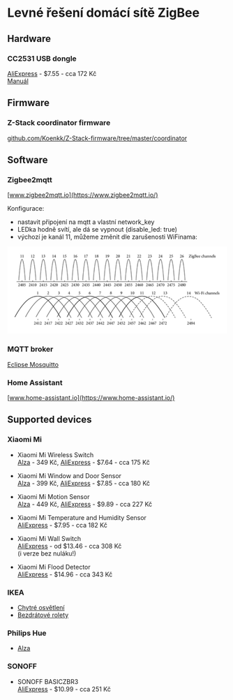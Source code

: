 # Levné řešení domácí sítě ZigBee

## Hardware

### CC2531 USB dongle
[AliExpress](https://www.aliexpress.com/item/33011691700.html) - $7.55 - cca 172 Kč  
[Manuál](http://www.ti.com/lit/ug/swru221a/swru221a.pdf)

## Firmware

### Z-Stack coordinator firmware
[github.com/Koenkk/Z-Stack-firmware/tree/master/coordinator](https://github.com/Koenkk/Z-Stack-firmware/tree/master/coordinator)

## Software

### Zigbee2mqtt
[www.zigbee2mqtt.io](https://www.zigbee2mqtt.io/)

Konfigurace:
- nastavit připojení na mqtt a vlastní network_key
- LEDka hodně svítí, ale dá se vypnout (disable_led: true)
- výchozí je kanál 11, můžeme změnit dle zarušenosti WiFinama:

![ZigBee channels](zigbee-channels.png)

### MQTT broker
[Eclipse Mosquitto](http://mosquitto.org/)

### Home Assistant
[www.home-assistant.io](https://www.home-assistant.io/)

## Supported devices

### Xiaomi Mi

- Xiaomi Mi Wireless Switch  
  [Alza](https://www.alza.cz/xiaomi-mi-wireless-switch-d5668745.htm) - 349 Kč,
  [AliExpress](https://www.aliexpress.com/item/32818007384.html) - $7.64 - cca 175 Kč

- Xiaomi Mi Window and Door Sensor  
  [Alza](https://www.alza.cz/xiaomi-mi-window-and-door-sensor-d5668744.htm) - 399 Kč,
  [AliExpress](https://www.aliexpress.com/item/32714904459.html) - $7.85 - cca 180 Kč

- Xiaomi Mi Motion Sensor  
  [Alza](https://www.alza.cz/xiaomi-mi-motion-sensor-d5668746.htm) - 449 Kč,
  [AliExpress](https://www.aliexpress.com/item/32815770682.html) - $9.89 - cca 227 Kč

- Xiaomi Mi Temperature and Humidity Sensor  
  [AliExpress](https://www.aliexpress.com/item/32714410866.html) - $7.95 - cca 182 Kč

- Xiaomi Mi Wall Switch  
  [AliExpress](https://www.aliexpress.com/item/32875713201.html) - od $13.46 - cca 308 Kč  
  (i verze bez nuláku!)

- Xiaomi Mi Flood Detector  
  [AliExpress](https://www.aliexpress.com/item/32828708669.html) - $14.96 - cca 343 Kč

### IKEA

- [Chytré osvětlení](https://www.ikea.com/cz/cs/catalog/categories/departments/lighting/smart_lighting/)
- [Bezdrátové rolety](https://www.ikea.com/cz/cs/catalog/categories/departments/living_room/44531/)

### Philips Hue

- [Alza](https://www.alza.cz/inteligentni-osvetleni-philips-hue/18860240.htm)

### SONOFF

- SONOFF BASICZBR3  
  [AliExpress](https://www.aliexpress.com/item/4000333044857.html) - $10.99 - cca 251 Kč
